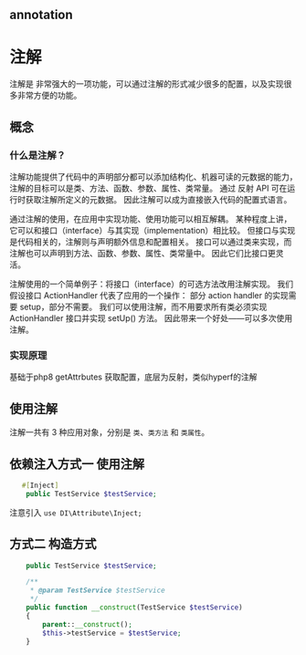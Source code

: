 
## annotation

# 注解

注解是  非常强大的一项功能，可以通过注解的形式减少很多的配置，以及实现很多非常方便的功能。

## 概念

### 什么是注解？

注解功能提供了代码中的声明部分都可以添加结构化、机器可读的元数据的能力， 注解的目标可以是类、方法、函数、参数、属性、类常量。 通过 反射 API 可在运行时获取注解所定义的元数据。 因此注解可以成为直接嵌入代码的配置式语言。

通过注解的使用，在应用中实现功能、使用功能可以相互解耦。 某种程度上讲，它可以和接口（interface）与其实现（implementation）相比较。 但接口与实现是代码相关的，注解则与声明额外信息和配置相关。 接口可以通过类来实现，而注解也可以声明到方法、函数、参数、属性、类常量中。 因此它们比接口更灵活。

注解使用的一个简单例子：将接口（interface）的可选方法改用注解实现。 我们假设接口 ActionHandler 代表了应用的一个操作： 部分 action handler 的实现需要 setup，部分不需要。 我们可以使用注解，而不用要求所有类必须实现 ActionHandler 接口并实现 setUp() 方法。 因此带来一个好处——可以多次使用注解。

### 实现原理

基础于php8 getAttrbutes 获取配置，底层为反射，类似hyperf的注解

## 使用注解

注解一共有 3 种应用对象，分别是 `类`、`类方法` 和 `类属性`。


## 依赖注入方式一 使用注解
```php
   #[Inject]
    public TestService $testService;
```

注意引入
`use DI\Attribute\Inject;`


## 方式二 构造方式
```php
    public TestService $testService;

    /**
     * @param TestService $testService
     */
    public function __construct(TestService $testService)
    {
        parent::__construct();
        $this->testService = $testService;
    }
```
